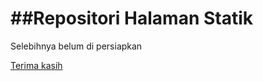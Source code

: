 ##Repositori Halaman Statik
================

Selebihnya belum di persiapkan


[Terima kasih](http://ettoavi.github.io/isrc/)
